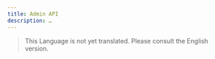 ```yaml
---
title: Admin API
description: …
---
```


> This Language is not yet translated. Please consult the English version.
